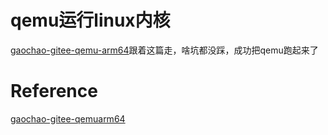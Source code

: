 # qemu运行linux内核
[gaochao-gitee-qemu-arm64](https://gitee.com/gc1202/learning/blob/master/qemu/arm64/arm64_qemu.md)跟着这篇走，啥坑都没踩，成功把qemu跑起来了

# Reference
[gaochao-gitee-qemuarm64](https://gitee.com/gc1202/learning/blob/master/qemu/arm64/arm64_qemu.md)
